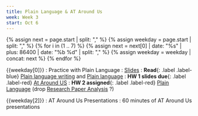 ```yaml
---
title: Plain Language & AT Around Us
week: Week 3
start: Oct 6
---
```

{% assign next = page.start |  split: "," %}
{% assign weekday = page.start |  split: "," %}
{% for i in (1 .. 7) %}
   {% assign next = next[0] | date: "%s" | plus: 86400 | date: "%b %d" | split: "," %}
   {% assign weekday = weekday | concat: next %}
{% endfor %}

{{weekday[0]}}
: Practice with Plain Language 
  : [Slides](slides/plain-language.html) 
: **Read**{: .label .label-blue} [Plain language writing](https://www.forbes.com/sites/andrewpulrang/2020/10/22/plain-language-writing---an-essential-part-of-accessibility/) and [Plain language](https://pudding.cool/2022/02/plain/)
: **HW 1 slides due**{: .label .label-red} [At Around US](assignments/finding-accessibility.html)
: **HW 2 assigned**{: .label .label-red} [Plain Language](assignmens/plain-language.md)
(drop  [Research Paper Analysis](assignments/disabilityjustice.html) ?)


{{weekday[2]}}
: AT Around Us Presentations
  : 60 minutes of AT Around Us presentations

